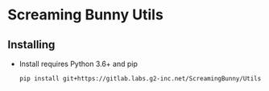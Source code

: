 # Screaming Bunny Utils

## Installing
- Install requires Python 3.6+ and pip

    ```bash
    pip install git+https://gitlab.labs.g2-inc.net/ScreamingBunny/Utils.git
    ```